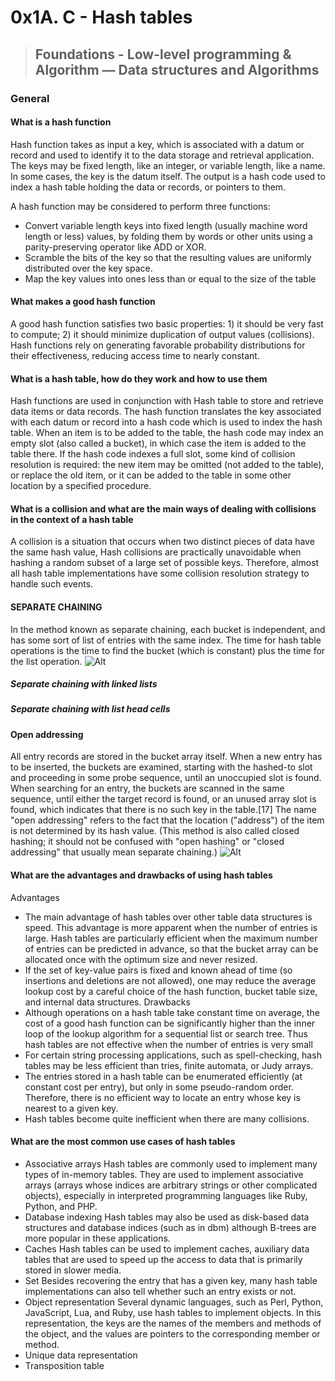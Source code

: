 # 0x1A. C - Hash tables
> ## Foundations - Low-level programming & Algorithm ― Data structures and Algorithms


### General
#### What is a hash function
Hash function takes as input a key, which is associated with a datum or record and used to identify it to the data storage and retrieval application. The keys may be fixed length, like an integer, or variable length, like a name. In some cases, the key is the datum itself. The output is a hash code used to index a hash table holding the data or records, or pointers to them.

A hash function may be considered to perform three functions:
* Convert variable length keys into fixed length (usually machine word length or less) values, by folding them by words or other units using a parity-preserving operator like ADD or XOR.
* Scramble the bits of the key so that the resulting values are uniformly distributed over the key space.
* Map the key values into ones less than or equal to the size of the table


#### What makes a good hash function

A good hash function satisfies two basic properties: 1) it should be very fast to compute; 2) it should minimize duplication of output values (collisions). Hash functions rely on generating favorable probability distributions for their effectiveness, reducing access time to nearly constant.

#### What is a hash table, how do they work and how to use them

Hash functions are used in conjunction with Hash table to store and retrieve data items or data records. The hash function translates the key associated with each datum or record into a hash code which is used to index the hash table. When an item is to be added to the table, the hash code may index an empty slot (also called a bucket), in which case the item is added to the table there. If the hash code indexes a full slot, some kind of collision resolution is required: the new item may be omitted (not added to the table), or replace the old item, or it can be added to the table in some other location by a specified procedure.

#### What is a collision and what are the main ways of dealing with collisions in the context of a hash table

A collision is a situation that occurs when two distinct pieces of data have the same hash value,
Hash collisions are practically unavoidable when hashing a random subset of a large set of possible keys.
Therefore, almost all hash table implementations have some collision resolution strategy to handle such events.
#### SEPARATE CHAINING
In the method known as separate chaining, each bucket is independent, and has some sort of list of entries with the same index. The time for hash table operations is the time to find the bucket (which is constant) plus the time for the list operation.
![Alt](https://upload.wikimedia.org/wikipedia/commons/d/d0/Hash_table_5_0_1_1_1_1_1_LL.svg)

##### Separate chaining with linked lists
##### Separate chaining with list head cells

#### Open addressing

All entry records are stored in the bucket array itself. When a new entry has to be inserted, the buckets are examined, starting with the hashed-to slot and proceeding in some probe sequence, until an unoccupied slot is found. When searching for an entry, the buckets are scanned in the same sequence, until either the target record is found, or an unused array slot is found, which indicates that there is no such key in the table.[17] The name "open addressing" refers to the fact that the location ("address") of the item is not determined by its hash value. (This method is also called closed hashing; it should not be confused with "open hashing" or "closed addressing" that usually mean separate chaining.)
![Alt](https://upload.wikimedia.org/wikipedia/commons/thumb/b/bf/Hash_table_5_0_1_1_1_1_0_SP.svg/570px-Hash_table_5_0_1_1_1_1_0_SP.svg.png)


#### What are the advantages and drawbacks of using hash tables
Advantages
* The main advantage of hash tables over other table data structures is speed. This advantage is more apparent when the number of entries is large. Hash tables are particularly efficient when the maximum number of entries can be predicted in advance, so that the bucket array can be allocated once with the optimum size and never resized.
* If the set of key-value pairs is fixed and known ahead of time (so insertions and deletions are not allowed), one may reduce the average lookup cost by a careful choice of the hash function, bucket table size, and internal data structures.
Drawbacks
* Although operations on a hash table take constant time on average, the cost of a good hash function can be significantly higher than the inner loop of the lookup algorithm for a sequential list or search tree. Thus hash tables are not effective when the number of entries is very small
* For certain string processing applications, such as spell-checking, hash tables may be less efficient than tries, finite automata, or Judy arrays.
* The entries stored in a hash table can be enumerated efficiently (at constant cost per entry), but only in some pseudo-random order. Therefore, there is no efficient way to locate an entry whose key is nearest to a given key.
* Hash tables become quite inefficient when there are many collisions.

#### What are the most common use cases of hash tables

* Associative arrays
Hash tables are commonly used to implement many types of in-memory tables. They are used to implement associative arrays (arrays whose indices are arbitrary strings or other complicated objects), especially in interpreted programming languages like Ruby, Python, and PHP.
* Database indexing
Hash tables may also be used as disk-based data structures and database indices (such as in dbm) although B-trees are more popular in these applications.
* Caches
Hash tables can be used to implement caches, auxiliary data tables that are used to speed up the access to data that is primarily stored in slower media.
* Set
Besides recovering the entry that has a given key, many hash table implementations can also tell whether such an entry exists or not.
* Object representation
Several dynamic languages, such as Perl, Python, JavaScript, Lua, and Ruby, use hash tables to implement objects. In this representation, the keys are the names of the members and methods of the object, and the values are pointers to the corresponding member or method.
* Unique data representation
* Transposition table
